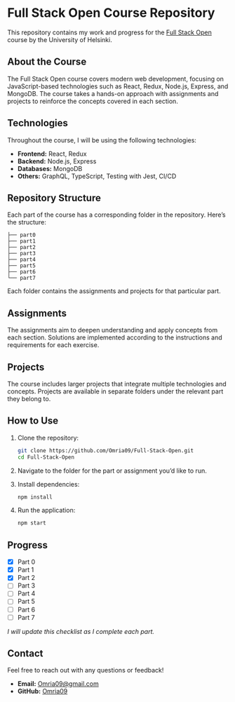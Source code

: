 ﻿# Full Stack Open Course Repository

This repository contains my work and progress for the [Full Stack Open](https://fullstackopen.com/) course by the University of Helsinki.

## About the Course

The Full Stack Open course covers modern web development, focusing on JavaScript-based technologies such as React, Redux, Node.js, Express, and MongoDB. The course takes a hands-on approach with assignments and projects to reinforce the concepts covered in each section.

## Technologies

Throughout the course, I will be using the following technologies:
- **Frontend:** React, Redux
- **Backend:** Node.js, Express
- **Databases:** MongoDB
- **Others:** GraphQL, TypeScript, Testing with Jest, CI/CD

## Repository Structure

Each part of the course has a corresponding folder in the repository. Here’s the structure:

```
├── part0
├── part1
├── part2
├── part3
├── part4
├── part5
├── part6
└── part7
```

Each folder contains the assignments and projects for that particular part.

## Assignments

The assignments aim to deepen understanding and apply concepts from each section. Solutions are implemented according to the instructions and requirements for each exercise.

## Projects

The course includes larger projects that integrate multiple technologies and concepts. Projects are available in separate folders under the relevant part they belong to.

## How to Use

1. Clone the repository:
   ```bash
   git clone https://github.com/Omria09/Full-Stack-Open.git
   cd Full-Stack-Open
   ```

2. Navigate to the folder for the part or assignment you’d like to run.

3. Install dependencies:
   ```bash
   npm install
   ```

4. Run the application:
   ```bash
   npm start
   ```

## Progress

- [x] Part 0
- [x] Part 1
- [x] Part 2
- [ ] Part 3
- [ ] Part 4
- [ ] Part 5
- [ ] Part 6
- [ ] Part 7

*I will update this checklist as I complete each part.*

## Contact

Feel free to reach out with any questions or feedback!

- **Email:** Omria09@gmail.com
- **GitHub:** [Omria09](https://github.com/Omria09)
